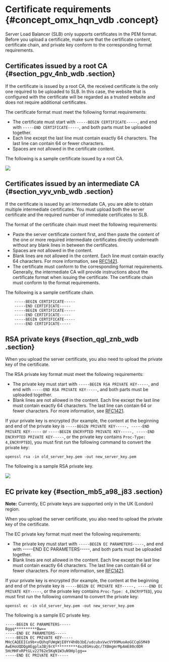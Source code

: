 # Certificate requirements {#concept_omx_hqn_vdb .concept}

Server Load Balancer \(SLB\) only supports certificates in the PEM format. Before you upload a certificate, make sure that the certificate content, certificate chain, and private key conform to the corresponding format requirements.

## Certificates issued by a root CA {#section_pgv_4nb_wdb .section}

If the certificate is issued by a root CA, the received certificate is the only one required to be uploaded to SLB. In this case, the website that is configured with the certificate will be regarded as a trusted website and does not require additional certificates.

The certificate format must meet the following format requirements:

-   The certificate must start with `-----BEGIN CERTIFICATE-----`, and end with `-----END CERTIFICATE-----`, and both parts must be uploaded together.
-   Each line except the last line must contain exactly 64 characters. The last line can contain 64 or fewer characters.
-   Spaces are not allowed in the certificate content.

The following is a sample certificate issued by a root CA.

![](http://static-aliyun-doc.oss-cn-hangzhou.aliyuncs.com/assets/img/4142/15645484342839_en-US.jpg)

## Certificates issued by an intermediate CA {#section_vyv_vnb_wdb .section}

If the certificate is issued by an intermediate CA, you are able to obtain multiple intermediate certificates. You must upload both the server certificate and the required number of immediate certificates to SLB.

The format of the certificate chain must meet the following requirements:

-   Paste the server certificate content first, and then paste the content of the one or more required intermediate certificates directly underneath without any blank lines in between the certificates.
-   Spaces are not allowed in the content.
-   Blank lines are not allowed in the content. Each line must contain exactly 64 characters. For more information, see [RFC1421](https://tools.ietf.org/html/rfc1421).
-   The certificate must conform to the corresponding format requirements. Generally, the intermediate CA will provide instructions about the certificate format when issuing the certificate. The certificate chain must conform to the format requirements.

The following is a sample certificate chain.

``` {#codeblock_vzj_g5q_6aa}
    -----BEGIN CERTIFICATE-----
    -----END CERTIFICATE-----
    -----BEGIN CERTIFICATE-----
    -----END CERTIFICATE-----
    -----BEGIN CERTIFICATE-----
    -----END CERTIFICATE-----
```

## RSA private keys {#section_qgl_znb_wdb .section}

When you upload the server certificate, you also need to upload the private key of the certificate.

The RSA private key format must meet the following requirements:

-   The private key must start with `-----BEGIN RSA PRIVATE KEY-----`, and end with `-----END RSA PRIVATE KEY-----`, and both parts must be uploaded together.
-   Blank lines are not allowed in the content. Each line except the last line must contain exactly 64 characters. The last line can contain 64 or fewer characters. For more information, see [RFC1421](https://tools.ietf.org/html/rfc1421).

If your private key is encrypted \(for example, the content at the beginning and end of the private key is `-----BEGIN PRIVATE KEY-----, -----END PRIVATE KEY-----` or `-----BEGIN ENCRYPTED PRIVATE KEY-----, -----END ENCRYPTED PRIVATE KEY-----`, or the private key contains `Proc-Type: 4,ENCRYPTED`\), you must first run the following command to convert the private key:

``` {#codeblock_eaf_6mo_42p}
openssl rsa -in old_server_key.pem -out new_server_key.pem
```

The following is a sample RSA private key.

![](http://static-aliyun-doc.oss-cn-hangzhou.aliyuncs.com/assets/img/4142/15645484342840_en-US.jpg)

## EC private key {#section_mb5_a98_j83 .section}

**Note:** Currently, EC private keys are supported only in the UK \(London\) region.

When you upload the server certificate, you also need to upload the private key of the certificate.

The EC private key format must meet the following requirements:

-   The private key must start with `-----BEGIN EC PARAMETERS-----`, and end with -----END EC PARAMETERS-----, and both parts must be uploaded together.
-   Blank lines are not allowed in the content. Each line except the last line must contain exactly 64 characters. The last line can contain 64 or fewer characters. For more information, see [RFC1421](https://tools.ietf.org/html/rfc1421).

If your private key is encrypted \(for example, the content at the beginning and end of the private key is `-----BEGIN EC PRIVATE KEY-----, -----END EC PRIVATE KEY-----`, or the private key contains `Proc-Type: 4,ENCRYPTED`\), you must first run the following command to convert the private key:

``` {#codeblock_bsj_oro_u6k}
openssl ec -in old_server_key.pem -out new_server_key.pem
```

The following is a sample EC private key.

``` {#codeblock_wo7_3cj_9ap}
-----BEGIN EC PARAMETERS-----
Bggq**********Bw==
-----END EC PARAMETERS-----
-----BEGIN EC PRIVATE KEY-----
MHcCAQEEICo9b+vQUhqFUWgWjE0YY4h0b3bE/udcubxVwcVY99MuoAoGCCqGSM49
AwEHoUQDQgAEgpla3Bj9rX**********4xz0SHsuQc/7XBmgmrMpAmE80c0DR
5HcMHFxRPtGLv22T62e5KqN1W3uN9Hplgg==
-----END EC PRIVATE KEY-----
```

